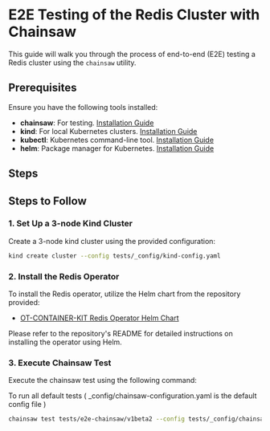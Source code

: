 # E2E Testing of the Redis Cluster with Chainsaw

This guide will walk you through the process of end-to-end (E2E) testing a Redis cluster using the `chainsaw` utility.

## **Prerequisites**

Ensure you have the following tools installed:

- **chainsaw**: For testing. [Installation Guide](https://kyverno.github.io/chainsaw/latest/quick-start/install/)
- **kind**: For local Kubernetes clusters. [Installation Guide](https://kind.sigs.k8s.io/docs/user/quick-start/#installation)
- **kubectl**: Kubernetes command-line tool. [Installation Guide](https://kubernetes.io/docs/tasks/tools/install-kubectl/)
- **helm**: Package manager for Kubernetes. [Installation Guide](https://helm.sh/docs/intro/install/)

## **Steps**

## Steps to Follow

### 1. Set Up a 3-node Kind Cluster

Create a 3-node kind cluster using the provided configuration:

```bash
kind create cluster --config tests/_config/kind-config.yaml
```

### 2. Install the Redis Operator

To install the Redis operator, utilize the Helm chart from the repository provided:

- [OT-CONTAINER-KIT Redis Operator Helm Chart](https://github.com/OT-CONTAINER-KIT/helm-charts/tree/main/charts/redis-operator#readme)

Please refer to the repository's README for detailed instructions on installing the operator using Helm.

### 3. Execute Chainsaw Test

Execute the chainsaw test using the following command:

To run all default tests ( \_config/chainsaw-configuration.yaml is the default config file )

```bash
chainsaw test tests/e2e-chainsaw/v1beta2 --config tests/_config/chainsaw-configuration.yaml
```